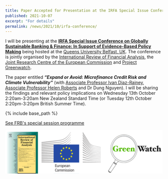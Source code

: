 ```yaml
---
title: Paper Accepted for Presentation at the IRFA Special Issue Conference
published: 2021-10-07
excerpt: "For details"
permalink: /news/2021/10/irfa-conference/ 
---
```


I will be presenting at the **[IRFA Special Issue Conference on Globally Sustainable Banking & Finance: In Support of Evidence-Based Policy Making](https://www.ffea.eu/future-conferences/belfast-september-2021)** being hosted at the [Queens University Belfast, UK](https://www.qub.ac.uk/). The conference is jointly organised by the [International Review of Financial Analysis](https://www.sciencedirect.com/journal/international-review-of-financial-analysis), the [Joint Research Centre of the European Commission](https://ec.europa.eu/info/departments/joint-research-centre_en) and [Project Greenwatch](https://www.greenwatch.ai/).

The paper entitled ***“Expand or Avoid: Microfinance Credit Risk and Climate Vulnerability”*** (with [Associate Professor Ivan Diaz-Rainey](https://www.otago.ac.nz/accountancyfinance/staff/otago032953.html), [Associate Professor Helen Roberts](https://www.otago.ac.nz/accountancyfinance/staff/helenroberts.html) and Dr Dung Nguyen). I will be sharing the findings and relevant policy implications on Wednesday 13th October 2:20am-3:20am New Zealand Standard Time (or Tuesday 12th October 2:20pm-3:20pm British Summer Time).

{% include base_path %}

<a href="https://iftekhariahmed.github.io/files/IRFA_Conference_Globally_Sustainable_Banking_and_Finance.pdf">See FRB's special session programme</a>

![](/images/irfasi21.png)

